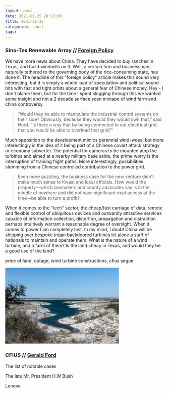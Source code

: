 ```yaml
---
layout: post
date: 2021-01-25 20:23:00
title: 2021-01-25
categories: short
tags: 
---
```


### Sino-Tex Renewable Array // [Foreign Policy](https://foreignpolicy.com/2020/06/25/texas-chinese-wind-farm-national-security-espionage-electrical-grid/)

We have more news about China. They have decided to buy ranches in Texas, and build windmills on it. Well, a certain firm and businessman, naturally tethered to the governing body of the rice-consuming state, has done it. The headline of this "foreign policy" article makes this sound very interesting, but it is simply a whole load of speculation and political sound bits with fast and tight orbits about a general fear of Chinese money. Hey - I don't blame them, but for the time I spent slogging through this we wanted some insight and not a 2 decade surface scan mixtape of wind farm and china controversy. 

> “Would they be able to manipulate the industrial control systems on their side? Obviously, because they would they would own that,” said Hurd. “Is there a way that by being connected to our electrical grid, that you would be able to overload that grid?” 

Much opposition to the development mimics perennial wind-woes, but more interestingly is the idea of it being part of a Chinese covert attack strategy or economy subverter. The potential for cameras to be mounted atop the turbines and aimed at a nearby military base aside, the prime worry is the interruption of training flight paths. More interestingly, possibilities stemming from a Chinese controlled contribution to the power grid.

> Even more puzzling, the business case for the new venture didn’t make much sense to Kwast and local officials. How would the property—which lawmakers and county advocates say is in the middle of nowhere and did not have significant road access at the time—be able to turn a profit?

When it comes to the "tech" sector, the cheap/fast carriage of data, remote and flexible control of ubiquitous devices and outwardly attractive services capable of information collection, distortion, propagation and distraction perhaps intuitively warrant a reasonable degree of oversight. When it comes to power I am completely lost. In my mind, I doubt China will be shipping over bespoke trojan backdoored turbines let alone a staff of nationals to maintain and operate them. What is the nature of a wind turbine, and a farm of them? Is the land cheap in Texas, and would they be a good use of the land?

price of land, outage, wind turbine constructions, cfius segue

![Amistad Aquifers](/assets/img/amistaddelrio.jpg)


### CFIUS // [Gerald Ford]()

The list of notable cases

The late Mr. President H.W Bush

Lenovo